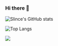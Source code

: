 ### Hi there 👋


![Slince's GitHub stats](https://github-readme-stats.vercel.app/api?username=slince&show_icons=true)

![Top Langs](https://github-readme-stats.vercel.app/api/top-langs/?username=slince&layout=compact)

![](https://visitor-badge.glitch.me/badge?page_id=slince.readme)
